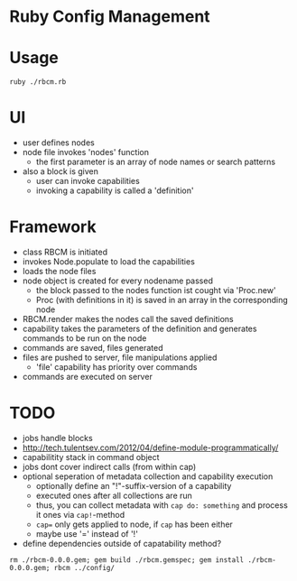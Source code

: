 Ruby Config Management
======================

# Usage

`ruby ./rbcm.rb`

# UI

- user defines nodes
- node file invokes 'nodes' function
  - the first parameter is an array of node names or search patterns
- also a block is given
  - user can invoke capabilities
  - invoking a capability is called a 'definition'

# Framework

- class RBCM is initiated
- invokes Node.populate to load the capabilities
- loads the node files
- node object is created for every nodename passed
  - the block passed to the nodes function ist cought via 'Proc.new'
  - Proc (with definitions in it) is saved in an array in the corresponding node
- RBCM.render makes the nodes call the saved definitions
- capability takes the parameters of the definition and generates commands to be
  run on the node
- commands are saved, files generated
- files are pushed to server, file manipulations applied
  - 'file' capability has priority over commands
- commands are executed on server

# TODO

 - jobs handle blocks
 - http://tech.tulentsev.com/2012/04/define-module-programmatically/
- capabilitity stack in command object
- jobs dont cover indirect calls (from within cap)
- optional seperation of metadata collection and capability execution
  - optionally define an "!"-suffix-version of a capability
  - executed ones after all collections are run
  - thus, you can collect metadata with `cap do: something` and process it ones
    via `cap!`-method
  - `cap=` only gets applied to node, if `cap` has been either
  - maybe use '=' instead of '!'
- define dependencies outside of capatability method?

`rm ./rbcm-0.0.0.gem; gem build ./rbcm.gemspec; gem install ./rbcm-0.0.0.gem; rbcm ../config/`
